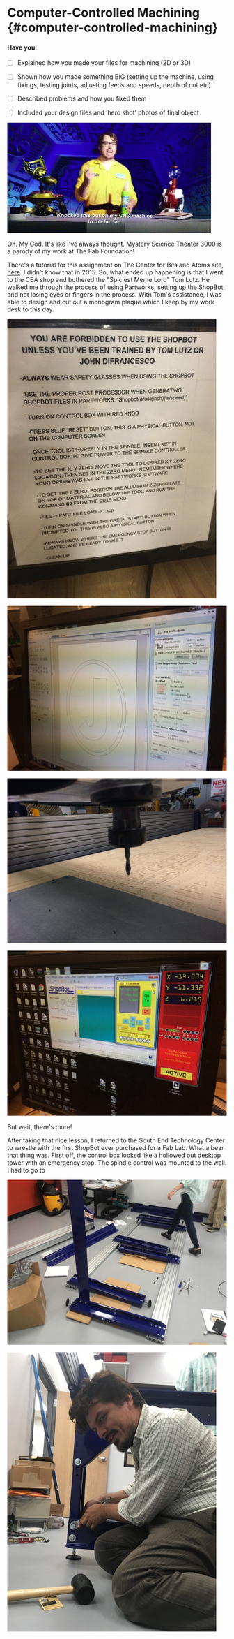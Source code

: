 # Computer-Controlled Machining {#computer-controlled-machining}

#### Have you:

* [ ] Explained how you made your files for machining \(2D or 3D\)

* [ ] Shown how you made something BIG \(setting up the machine, using fixings, testing joints, adjusting feeds and speeds, depth of cut etc\)

* [ ] Described problems and how you fixed them

* [ ] Included your design files and ‘hero shot’ photos of final object

![](/assets/cnc-fab-lab.gif)

Oh. My God. It's like I've always thought. Mystery Science Theater 3000 is a parody of my work at The Fab Foundation!

There's a tutorial for this assignment on The Center for Bits and Atoms site, [here](http://fab.cba.mit.edu/content/tools/shopbot/index.html). I didn't know that in 2015. So, what ended up happening is that I went to the CBA shop and bothered the "Spiciest Meme Lord" Tom Lutz. He walked me through the process of using Partworks, setting up the ShopBot, and not losing eyes or fingers in the process. With Tom's assistance, I was able to design and cut out a monogram plaque which I keep by my work desk to this day.

![](/assets/IMG_3858.JPG)

![](/assets/IMG_3860.JPG)

![](/assets/IMG_3863.JPG)

![](/assets/IMG_3862.JPG)

But wait, there's more!

After taking that nice lesson, I returned to the South End Technology Center to wrestle with the first ShopBot ever purchased for a Fab Lab. What a bear that thing was. First off, the control box looked like a hollowed out desktop tower with an emergency stop. The spindle control was mounted to the wall. I had to go to

![](/assets/IMG_0783.JPG)

![](/assets/IMG_0795.JPG)

